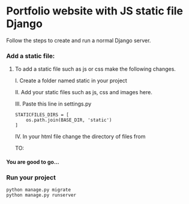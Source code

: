 # Portfolio website with JS static file Django

Follow the steps to create and run a normal Django server.

### Add a static file:

1.  To add a static file such as js or css make the following changes.

    I. Create a folder named static in your project

    II. Add your static files such as js, css and images here.

    III. Paste this line in settings.py

        STATICFILES_DIRS = [
            os.path.join(BASE_DIR, 'static')
        ]

    IV. In your html file change the directory of files from

     <script src="/dynamicApp/index.js"></script>

    TO:

     <script src="/static/dynamicApp/index.js"></script>

#### You are good to go...

### Run your project

    python manage.py migrate
    python manage.py runserver
